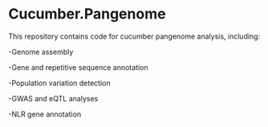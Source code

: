 # Cucumber.Pangenome
This repository contains code for cucumber pangenome analysis, including:

-Genome assembly

-Gene and repetitive sequence annotation

-Population variation detection

-GWAS and eQTL analyses

-NLR gene annotation 
